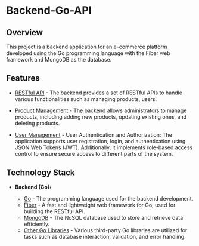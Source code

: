 # Backend-Go-API

## Overview

This project is a backend application for an e-commerce platform developed using the Go programming language with the Fiber web framework and MongoDB as the database.

## Features

- [RESTful API]() - The backend provides a set of RESTful APIs to handle various functionalities such as managing products, users.

- [Product Management]() - The backend allows administrators to manage products, including adding new products, updating existing ones, and deleting products.

- [User Management]() - User Authentication and Authorization: The application supports user registration, login, and authentication using JSON Web Tokens (JWT). Additionally, it implements role-based access control to ensure secure access to different parts of the system.

## Technology Stack

- **Backend (Go):**

  - [Go]() - The programming language used for the backend development.
  - [Fiber](https://github.com/gofiber/fiber/v2) - A fast and lightweight web framework for Go, used for building the RESTful API.
  - [MongoDB]() - The NoSQL database used to store and retrieve data efficiently.
  - [Other Go Libraries]() - Various third-party Go libraries are utilized for tasks such as database interaction, validation, and error handling.
